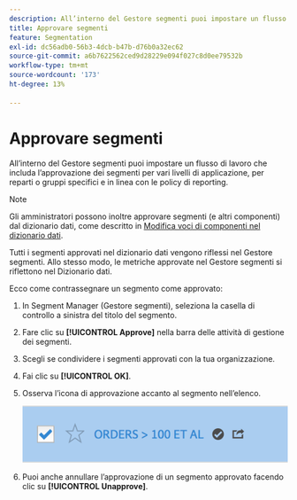```yaml
---
description: All’interno del Gestore segmenti puoi impostare un flusso di lavoro che includa l’approvazione dei segmenti per vari livelli di applicazione, per reparti o gruppi specifici e in linea con le policy di reporting.
title: Approvare segmenti
feature: Segmentation
exl-id: dc56adb0-56b3-4dcb-b47b-d76b0a32ec62
source-git-commit: a6b7622562ced9d28229e094f027c8d0ee79532b
workflow-type: tm+mt
source-wordcount: '173'
ht-degree: 13%

---
```


# Approvare segmenti

All’interno del Gestore segmenti puoi impostare un flusso di lavoro che includa l’approvazione dei segmenti per vari livelli di applicazione, per reparti o gruppi specifici e in linea con le policy di reporting.

>[!NOTE]
>
>Gli amministratori possono inoltre approvare segmenti (e altri componenti) dal dizionario dati, come descritto in [Modifica voci di componenti nel dizionario dati](/help/analyze/analysis-workspace/components/data-dictionary/edit-entries-data-dictionary.md).
>
>Tutti i segmenti approvati nel dizionario dati vengono riflessi nel Gestore segmenti. Allo stesso modo, le metriche approvate nel Gestore segmenti si riflettono nel Dizionario dati.

Ecco come contrassegnare un segmento come approvato:

1. In Segment Manager (Gestore segmenti), seleziona la casella di controllo a sinistra del titolo del segmento.
1. Fare clic su **[!UICONTROL Approve]** nella barra delle attività di gestione dei segmenti.
1. Scegli se condividere i segmenti approvati con la tua organizzazione.
1. Fai clic su **[!UICONTROL OK]**.
1. Osserva l’icona di approvazione accanto al segmento nell’elenco.

   ![](assets/seg_approved.png)

1. Puoi anche annullare l’approvazione di un segmento approvato facendo clic su **[!UICONTROL Unapprove]**.

